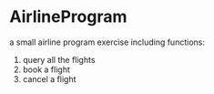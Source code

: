 # AirlineProgram
a small airline program exercise including functions: <br/>
1. query all the flights <br/>
2. book a flight <br/> 
3. cancel a flight <br/>
